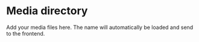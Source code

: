 # Media directory
Add your media files here. The name will automatically be loaded and send to the frontend.